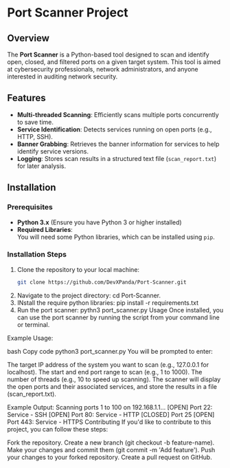 # Port Scanner Project

## Overview

The **Port Scanner** is a Python-based tool designed to scan and identify open, closed, and filtered ports on a given target system. This tool is aimed at cybersecurity professionals, network administrators, and anyone interested in auditing network security.

## Features

- **Multi-threaded Scanning**: Efficiently scans multiple ports concurrently to save time.
- **Service Identification**: Detects services running on open ports (e.g., HTTP, SSH).
- **Banner Grabbing**: Retrieves the banner information for services to help identify service versions.
- **Logging**: Stores scan results in a structured text file (`scan_report.txt`) for later analysis.

## Installation

### Prerequisites

- **Python 3.x** (Ensure you have Python 3 or higher installed)
- **Required Libraries**:  
  You will need some Python libraries, which can be installed using `pip`.

### Installation Steps

1. Clone the repository to your local machine:
   ```bash
   git clone https://github.com/DevXPanda/Port-Scanner.git
2. Navigate to the project directory:
    cd Port-Scanner.
3. INstall the require python libraries:
    pip install -r requirements.txt
4. Run the port scanner:
    pythn3 port_scanner.py
Usage
Once installed, you can use the port scanner by running the script from your command line or terminal.

Example Usage:

bash
Copy code
python3 port_scanner.py
You will be prompted to enter:

The target IP address of the system you want to scan (e.g., 127.0.0.1 for localhost).
The start and end port range to scan (e.g., 1 to 1000).
The number of threads (e.g., 10 to speed up scanning).
The scanner will display the open ports and their associated services, and store the results in a file (scan_report.txt).

Example Output:
Scanning ports 1 to 100 on 192.168.1.1...
[OPEN] Port 22: Service - SSH
[OPEN] Port 80: Service - HTTP
[CLOSED] Port 25
[OPEN] Port 443: Service - HTTPS
Contributing
If you'd like to contribute to this project, you can follow these steps:

Fork the repository.
Create a new branch (git checkout -b feature-name).
Make your changes and commit them (git commit -m 'Add feature').
Push your changes to your forked repository.
Create a pull request on GitHub.


